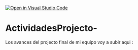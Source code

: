 [![Open in Visual Studio Code](https://classroom.github.com/assets/open-in-vscode-c66648af7eb3fe8bc4f294546bfd86ef473780cde1dea487d3c4ff354943c9ae.svg)](https://classroom.github.com/online_ide?assignment_repo_id=8478905&assignment_repo_type=AssignmentRepo)
# ActividadesProjecto-
Los avances del projecto final de mi equipo voy a subir aqui : 
